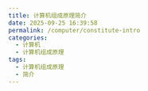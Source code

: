 ```yaml
---
title: 计算机组成原理简介
date: 2025-09-25 16:39:58
permalink: /computer/constitute-intro
categories:
  - 计算机
  - 计算机组成原理
tags:
  - 计算机组成原理
  - 简介
---
```

